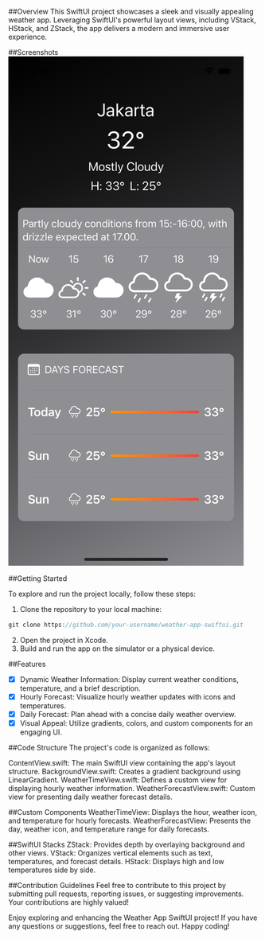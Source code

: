 ##Overview
This SwiftUI project showcases a sleek and visually appealing weather app. Leveraging SwiftUI's powerful layout views, including VStack, HStack, and ZStack, the app delivers a modern and immersive user experience.

##Screenshots
![ss](Resources/ss.png)

##Getting Started

To explore and run the project locally, follow these steps:

1. Clone the repository to your local machine:
```swift
git clone https://github.com/your-username/weather-app-swiftui.git
```
2. Open the project in Xcode.
3. Build and run the app on the simulator or a physical device.

##Features
- [x] Dynamic Weather Information: Display current weather conditions, temperature, and a brief description.
- [x] Hourly Forecast: Visualize hourly weather updates with icons and temperatures.
- [x] Daily Forecast: Plan ahead with a concise daily weather overview.
- [x] Visual Appeal: Utilize gradients, colors, and custom components for an engaging UI.

##Code Structure
The project's code is organized as follows:

ContentView.swift: The main SwiftUI view containing the app's layout structure.
BackgroundView.swift: Creates a gradient background using LinearGradient.
WeatherTimeView.swift: Defines a custom view for displaying hourly weather information.
WeatherForecastView.swift: Custom view for presenting daily weather forecast details.

##Custom Components
WeatherTimeView: Displays the hour, weather icon, and temperature for hourly forecasts.
WeatherForecastView: Presents the day, weather icon, and temperature range for daily forecasts.

##SwiftUI Stacks
ZStack: Provides depth by overlaying background and other views.
VStack: Organizes vertical elements such as text, temperatures, and forecast details.
HStack: Displays high and low temperatures side by side.

##Contribution Guidelines
Feel free to contribute to this project by submitting pull requests, reporting issues, or suggesting improvements. Your contributions are highly valued!

Enjoy exploring and enhancing the Weather App SwiftUI project! If you have any questions or suggestions, feel free to reach out. Happy coding!